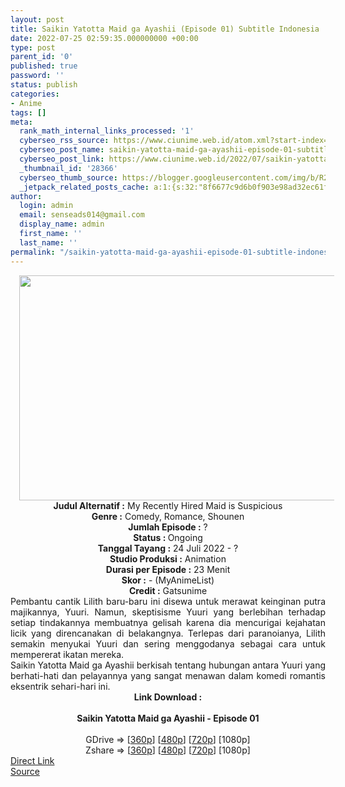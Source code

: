 ```yaml
---
layout: post
title: Saikin Yatotta Maid ga Ayashii (Episode 01) Subtitle Indonesia
date: 2022-07-25 02:59:35.000000000 +00:00
type: post
parent_id: '0'
published: true
password: ''
status: publish
categories:
- Anime
tags: []
meta:
  rank_math_internal_links_processed: '1'
  cyberseo_rss_source: https://www.ciunime.web.id/atom.xml?start-index=1
  cyberseo_post_name: saikin-yatotta-maid-ga-ayashii-episode-01-subtitle-indonesia
  cyberseo_post_link: https://www.ciunime.web.id/2022/07/saikin-yatotta-maid-ga-ayashii-subtitle.html
  _thumbnail_id: '28366'
  cyberseo_thumb_source: https://blogger.googleusercontent.com/img/b/R29vZ2xl/AVvXsEjDlxyU4sx5mg_O7eYHtOl7KKGcUjUnpbtDwvcSHu4XIAed-OXWvFwoV9dIkqFO8ANKVKwm2uyzBAukhBwanoAn_mQndPlClL33ywvwqeXyV49z0V4b3JxjDhMYL6kfiGj0XzTjfMk3vKYXKgqVoq8KFZjm7tP-TlCoH61-uCUOxHC-CrKR53OIW0m5/w640-h360/Saikin%20Yatotta%20Maid%20ga%20Ayashii.jpg
  _jetpack_related_posts_cache: a:1:{s:32:"8f6677c9d6b0f903e98ad32ec61f8deb";a:2:{s:7:"expires";i:1663515885;s:7:"payload";a:3:{i:0;a:1:{s:2:"id";i:27651;}i:1;a:1:{s:2:"id";i:28900;}i:2;a:1:{s:2:"id";i:23312;}}}}
author:
  login: admin
  email: senseads014@gmail.com
  display_name: admin
  first_name: ''
  last_name: ''
permalink: "/saikin-yatotta-maid-ga-ayashii-episode-01-subtitle-indonesia/"
---
```

<div class="separator" style="clear: both; text-align: center;"><a href="https://blogger.googleusercontent.com/img/b/R29vZ2xl/AVvXsEjDlxyU4sx5mg_O7eYHtOl7KKGcUjUnpbtDwvcSHu4XIAed-OXWvFwoV9dIkqFO8ANKVKwm2uyzBAukhBwanoAn_mQndPlClL33ywvwqeXyV49z0V4b3JxjDhMYL6kfiGj0XzTjfMk3vKYXKgqVoq8KFZjm7tP-TlCoH61-uCUOxHC-CrKR53OIW0m5/s1280/Saikin%20Yatotta%20Maid%20ga%20Ayashii.jpg" style="margin-left: 1em; margin-right: 1em;"><img border="0" data-original-height="720" data-original-width="1280" height="360" src="{{ site.baseurl }}/assets/2022/07/Saikin%20Yatotta%20Maid%20ga%20Ayashii.jpg" width="640" /></a></div>
<div class="separator" style="clear: both; text-align: center;"></div>
<div style="text-align: center;"><b>Judul</b><b><b> Alternatif</b> :</b> My Recently Hired Maid is Suspicious</div>
<div style="text-align: center;"><b><b>Genre :</b></b> Comedy, Romance, Shounen</div>
<div style="text-align: center;"><b>Jumlah Episode :</b> ?<br /><b>Status :&nbsp;</b>Ongoing<br /><b>Tanggal Tayang :</b> 24 Juli 2022 - ?<br /><b>Studio Produksi :</b>&nbsp;Animation<br /><b>Durasi per Episode :</b> 23 Menit</div>
<div style="text-align: center;"><b>Skor :</b> - (MyAnimeList)</div>
<div style="text-align: center;"><b>Credit :</b>&nbsp;Gatsunime</div>
<div style="text-align: center;"></div>
<div style="text-align: justify;">
<div>Pembantu cantik Lilith baru-baru ini disewa untuk merawat keinginan putra majikannya, Yuuri. Namun, skeptisisme Yuuri yang berlebihan terhadap setiap tindakannya membuatnya gelisah karena dia mencurigai kejahatan licik yang direncanakan di belakangnya. Terlepas dari paranoianya, Lilith semakin menyukai Yuuri dan sering menggodanya sebagai cara untuk mempererat ikatan mereka.</div>
<div></div>
<div>Saikin Yatotta Maid ga Ayashii berkisah tentang hubungan antara Yuuri yang berhati-hati dan pelayannya yang sangat menawan dalam komedi romantis eksentrik sehari-hari ini.</div>
</div>
<div style="text-align: justify;"></div>
<div style="text-align: justify;"></div>
<div style="text-align: center;">
<div style="text-align: center;">
<div style="text-align: left;">
<div style="text-align: center;"><b>Link Download :</b></div>
<div style="text-align: center;"><b><br /></b></div>
<div style="text-align: center;"><span style="text-align: left;"><b>Saikin Yatotta Maid ga Ayashii</b></span><b>&nbsp;- Episode 01</b></div>
<div style="text-align: center;"><b><br /></b></div>
<div style="text-align: center;">GDrive =&gt; [<a href="http://www.solidfiles.com/v/DVGA3BKzNqxDX" target="_blank" rel="noopener">360p</a>] [<a href="http://www.solidfiles.com/v/RP4Vdyv7m3QND" target="_blank" rel="noopener">480p</a>] [<a href="http://www.solidfiles.com/v/rj5YavB683QnZ" target="_blank" rel="noopener">720p</a>] [1080p]</div>
<div style="text-align: center;">Zshare =&gt; [<a href="https://www114.zippyshare.com/v/AkC2yNYo/file.html" target="_blank" rel="noopener">360p</a>] [<a href="https://www114.zippyshare.com/v/TSqjV3BL/file.html" target="_blank" rel="noopener">480p</a>] [<a href="https://www114.zippyshare.com/v/sN0g7DEI/file.html" target="_blank" rel="noopener">720p</a>] [1080p]</div>
</div>
</div>
</div>
<link rel="stylesheet" href="https://cdnjs.cloudflare.com/ajax/libs/font-awesome/4.7.0/css/font-awesome.min.css" />
<div class="divbtn"> <a href="https://handymansurrender.com/fihup8buzv?key=94550f7ce39444073321dde3b8782f97" class="btn"><i class="fa fa-download"></i> Direct Link</a> <br /><a href="https://www.ciunime.web.id/2022/07/saikin-yatotta-maid-ga-ayashii-subtitle.html">Source</a> </div>
